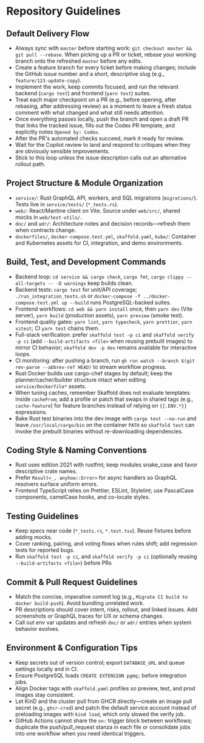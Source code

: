 # Repository Guidelines

## Default Delivery Flow
- Always sync with `master` before starting work: `git checkout master && git pull --rebase`. When picking up a PR or ticket, rebase your working branch onto the refreshed `master` before any edits.
- Create a feature branch for every ticket before making changes; include the GitHub issue number and a short, descriptive slug (e.g., `feature/123-update-copy`).
- Implement the work, keep commits focused, and run the relevant backend (`cargo test`) and frontend (`yarn test`) suites.
- Treat each major checkpoint on a PR (e.g., before opening, after rebasing, after addressing review) as a moment to leave a fresh status comment with what changed and what still needs attention.
- Once everything passes locally, push the branch and open a draft PR that links the tracked issue, fills out the Codex PR template, and explicitly notes `Opened by: Codex`.
- After the PR's automated checks succeed, mark it ready for review.
- Wait for the Copilot review to land and respond to critiques when they are obviously sensible improvements.
- Stick to this loop unless the issue description calls out an alternative rollout path.

## Project Structure & Module Organization
- `service/`: Rust GraphQL API, workers, and SQL migrations (`migrations/`). Tests live in `service/tests/` (`*_tests.rs`).
- `web/`: React/Mantine client on Vite. Source under `web/src/`, shared mocks in `web/test-utils/`.
- `doc/` and `adr/`: Architecture notes and decision records—refresh them when contracts change.
- `dockerfiles/`, `docker-compose.test.yml`, `skaffold.yaml`, `kube/`: Container and Kubernetes assets for CI, integration, and demo environments.

## Build, Test, and Development Commands
- Backend loop: `cd service && cargo check`, `cargo fmt`, `cargo clippy --all-targets -- -D warnings` keep builds clean.
- Backend tests: `cargo test` for unit/API coverage; `./run_integration_tests.sh` or `docker-compose -f ../docker-compose.test.yml up --build` runs PostgreSQL-backed suites.
- Frontend workflows: `cd web && yarn install` once, then `yarn dev` (Vite server), `yarn build` (production assets), `yarn preview` (smoke test).
- Frontend quality gates: `yarn lint`, `yarn typecheck`, `yarn prettier`, `yarn vitest`; CI `yarn test` chains them.
- Full-stack verification: prefer `skaffold test -p ci` and `skaffold verify -p ci` (add `--build-artifacts <file>` when reusing prebuilt images) to mirror CI behavior; `skaffold dev -p dev` remains available for interactive loops.
- CI monitoring: after pushing a branch, run `gh run watch --branch $(git rev-parse --abbrev-ref HEAD)` to stream workflow progress.
- Rust Docker builds use cargo-chef stages by default; keep the planner/cacher/builder structure intact when editing `service/Dockerfile*` assets.
- When tuning caches, remember Skaffold does not evaluate templates inside `cacheFrom`; add a profile or patch that swaps in shared tags (e.g., `cache-feature`) for feature branches instead of relying on `{{.ENV.*}}` expressions.
- Bake Rust test binaries into the dev image with `cargo test --no-run` and leave `/usr/local/cargo/bin` on the container `PATH` so `skaffold test` can invoke the prebuilt binaries without re-downloading dependencies.

## Coding Style & Naming Conventions
- Rust uses edition 2021 with rustfmt; keep modules snake_case and favor descriptive crate names.
- Prefer `Result<_, anyhow::Error>` for async handlers so GraphQL resolvers surface uniform errors.
- Frontend TypeScript relies on Prettier, ESLint, Stylelint; use PascalCase components, camelCase hooks, and co-locate styles.

## Testing Guidelines
- Keep specs near code (`*_tests.rs`, `*.test.tsx`). Reuse fixtures before adding mocks.
- Cover ranking, pairing, and voting flows when rules shift; add regression tests for reported bugs.
- Run `skaffold test -p ci`, and `skaffold verify -p ci` (optionally reusing `--build-artifacts <file>`) before PRs

## Commit & Pull Request Guidelines
- Match the concise, imperative commit log (e.g., `Migrate CI build to docker build-push`). Avoid bundling unrelated work.
- PR descriptions should cover intent, risks, rollout, and linked issues. Add screenshots or GraphQL traces for UX or schema changes.
- Call out env var updates and refresh `doc/` or `adr/` entries when system behavior evolves.

## Environment & Configuration Tips
- Keep secrets out of version control; export `DATABASE_URL` and queue settings locally and in CI.
- Ensure PostgreSQL loads `CREATE EXTENSION pgmq;` before integration jobs.
- Align Docker tags with `skaffold.yaml` profiles so preview, test, and prod images stay consistent.
- Let KinD and the cluster pull from GHCR directly—create an image pull secret (e.g., `ghcr-cred`) and patch the default service account instead of preloading images with `kind load`, which only slowed the verify job.
- GitHub Actions cannot share the `on:` trigger block between workflows; duplicate the push/pull_request stanza in each file or consolidate jobs into one workflow when you need identical triggers.
